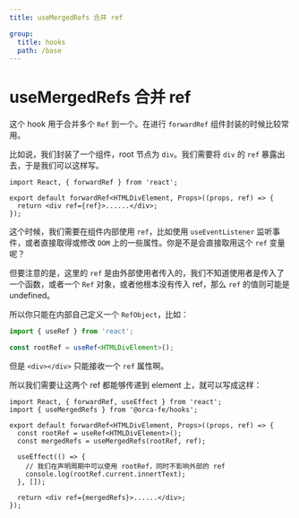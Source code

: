 ```yaml
---
title: useMergedRefs 合并 ref

group:
  title: hooks
  path: /base
---
```


# useMergedRefs 合并 ref

这个 hook 用于合并多个 `Ref` 到一个。在进行 `forwardRef` 组件封装的时候比较常用。

比如说，我们封装了一个组件，root 节点为 `div`。我们需要将 `div` 的 `ref` 暴露出去，于是我们可以这样写。

```tsx | pure
import React, { forwardRef } from 'react';

export default forwardRef<HTMLDivElement, Props>((props, ref) => {
  return <div ref={ref}>......</div>;
});
```

这个时候，我们需要在组件内部使用 `ref`，比如使用 `useEventListener` 监听事件，或者直接取得或修改 `DOM`
上的一些属性。你是不是会直接取用这个 `ref` 变量呢？

但要注意的是，这里的 `ref` 是由外部使用者传入的，我们不知道使用者是传入了一个函数，或者一个 `Ref` 对象，或者他根本没有传入
ref，那么 `ref` 的值则可能是 undefined。

所以你只能在内部自己定义一个 `RefObject`，比如：

```ts | pure
import { useRef } from 'react';

const rootRef = useRef<HTMLDivElement>();
```

但是 `<div></div>` 只能接收一个 `ref` 属性啊。

所以我们需要让这两个 ref 都能够传递到 element 上，就可以写成这样：

```tsx | pure
import React, { forwardRef, useEffect } from 'react';
import { useMergedRefs } from '@orca-fe/hooks';

export default forwardRef<HTMLDivElement, Props>((props, ref) => {
  const rootRef = useRef<HTMLDivElement>();
  const mergedRefs = useMergedRefs(rootRef, ref);

  useEffect(() => {
    // 我们在声明周期中可以使用 rootRef，同时不影响外部的 ref
    console.log(rootRef.current.innertText);
  }, []);

  return <div ref={mergedRefs}>......</div>;
});
```
